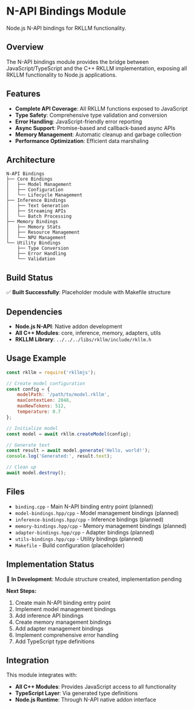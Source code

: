 # N-API Bindings Module

Node.js N-API bindings for RKLLM functionality.

## Overview

The N-API bindings module provides the bridge between JavaScript/TypeScript and the C++ RKLLM implementation, exposing all RKLLM functionality to Node.js applications.

## Features

- **Complete API Coverage**: All RKLLM functions exposed to JavaScript
- **Type Safety**: Comprehensive type validation and conversion
- **Error Handling**: JavaScript-friendly error reporting
- **Async Support**: Promise-based and callback-based async APIs
- **Memory Management**: Automatic cleanup and garbage collection
- **Performance Optimization**: Efficient data marshaling

## Architecture

```
N-API Bindings
├── Core Bindings
│   ├── Model Management
│   ├── Configuration
│   └── Lifecycle Management
├── Inference Bindings
│   ├── Text Generation
│   ├── Streaming APIs
│   └── Batch Processing
├── Memory Bindings
│   ├── Memory Stats
│   ├── Resource Management
│   └── NPU Management
└── Utility Bindings
    ├── Type Conversion
    ├── Error Handling
    └── Validation
```

## Build Status

✅ **Built Successfully**: Placeholder module with Makefile structure

## Dependencies

- **Node.js N-API**: Native addon development
- **All C++ Modules**: core, inference, memory, adapters, utils
- **RKLLM Library**: `../../../libs/rkllm/include/rkllm.h`

## Usage Example

```javascript
const rkllm = require('rkllmjs');

// Create model configuration
const config = {
    modelPath: '/path/to/model.rkllm',
    maxContextLen: 2048,
    maxNewTokens: 512,
    temperature: 0.7
};

// Initialize model
const model = await rkllm.createModel(config);

// Generate text
const result = await model.generate('Hello, world!');
console.log('Generated:', result.text);

// Clean up
await model.destroy();
```

## Files

- `binding.cpp` - Main N-API binding entry point (planned)
- `model-bindings.hpp/cpp` - Model management bindings (planned)
- `inference-bindings.hpp/cpp` - Inference bindings (planned)
- `memory-bindings.hpp/cpp` - Memory management bindings (planned)
- `adapter-bindings.hpp/cpp` - Adapter bindings (planned)
- `utils-bindings.hpp/cpp` - Utility bindings (planned)
- `Makefile` - Build configuration (placeholder)

## Implementation Status

🚧 **In Development**: Module structure created, implementation pending

**Next Steps:**
1. Create main N-API binding entry point
2. Implement model management bindings
3. Add inference API bindings
4. Create memory management bindings
5. Add adapter management bindings
6. Implement comprehensive error handling
7. Add TypeScript type definitions

## Integration

This module integrates with:
- **All C++ Modules**: Provides JavaScript access to all functionality
- **TypeScript Layer**: Via generated type definitions
- **Node.js Runtime**: Through N-API native addon interface
